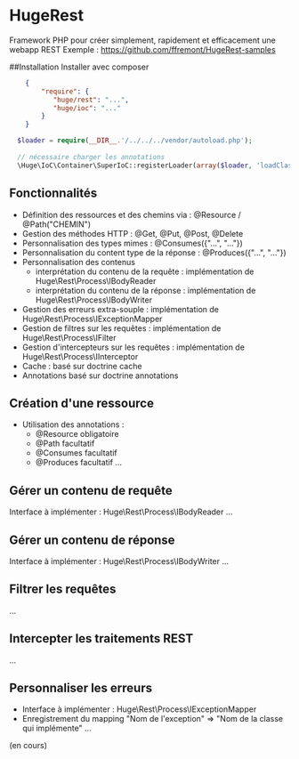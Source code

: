 HugeRest
========

Framework PHP pour créer simplement, rapidement et efficacement une webapp REST
Exemple : https://github.com/ffremont/HugeRest-samples

##Installation
Installer avec composer
``` json
    {
        "require": {
           "huge/rest": "...",
           "huge/ioc": "..."
        }
    }
```

```php
  $loader = require(__DIR__.'/../../../vendor/autoload.php');
  
  // nécessaire charger les annotations
  \Huge\IoC\Container\SuperIoC::registerLoader(array($loader, 'loadClass'));
```

## Fonctionnalités
* Définition des ressources et des chemins via : @Resource / @Path("CHEMIN")
* Gestion des méthodes HTTP : @Get, @Put, @Post, @Delete
* Personnalisation des types mimes : @Consumes({"...", "..."})
* Personnalisation du content type de la réponse : @Produces({"...", "..."})
* Personnalisation des contenus
  * interprétation du contenu de la requête  : implémentation de Huge\Rest\Process\IBodyReader
  * interprétation du contenu de la réponse  : implémentation de Huge\Rest\Process\IBodyWriter
* Gestion des erreurs extra-souple : implémentation de Huge\Rest\Process\IExceptionMapper
* Gestion de filtres sur les requêtes : implémentation de Huge\Rest\Process\IFilter
* Gestion d'intercepteurs sur les requêtes : implémentation de Huge\Rest\Process\IInterceptor
* Cache : basé sur doctrine cache
* Annotations basé sur doctrine annotations

## Création d'une ressource
* Utilisation des annotations :
    * @Resource obligatoire
    * @Path facultatif
    * @Consumes facultatif
    * @Produces facultatif
...

## Gérer un contenu de requête
Interface à implémenter : Huge\Rest\Process\IBodyReader
...

## Gérer un contenu de réponse
Interface à implémenter : Huge\Rest\Process\IBodyWriter
...

## Filtrer les requêtes
...

## Intercepter les traitements REST
...

## Personnaliser les erreurs
- Interface à implémenter : Huge\Rest\Process\IExceptionMapper
- Enregistrement du mapping "Nom de l'exception" => "Nom de la classe qui implémente"
...


(en cours)
